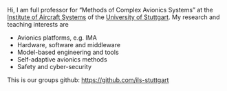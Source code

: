 Hi, I am full professor for “Methods of Complex Avionics Systems” at the [Institute of Aircraft Systems](https://www.ils.uni-stuttgart.de/en/) of the [University of Stuttgart](https://www.uni-stuttgart.de/en/). My research and teaching interests are

- Avionics platforms, e.g. IMA
- Hardware, software and middleware
- Model-based engineering and tools
- Self-adaptive avionics methods 
- Safety and cyber-security

This is our groups github: https://github.com/ils-stuttgart

<!--
**annighoefer/annighoefer** is a ✨ _special_ ✨ repository because its `README.md` (this file) appears on your GitHub profile.

Here are some ideas to get you started:

- 🔭 I’m currently working on ...
- 🌱 I’m currently learning ...
- 👯 I’m looking to collaborate on ...
- 🤔 I’m looking for help with ...
- 💬 Ask me about ...
- 📫 How to reach me: ...
- 😄 Pronouns: ...
- ⚡ Fun fact: ...
-->
